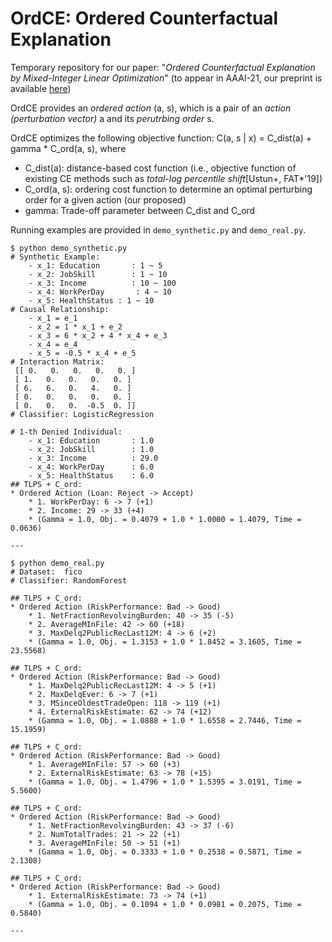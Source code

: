 # OrdCE: Ordered Counterfactual Explanation

Temporary repository for our paper: "*Ordered Counterfactual Explanation by Mixed-Integer Linear Optimization*" (to appear in AAAI-21, our preprint is available [here](https://arxiv.org/abs/2012.11782))

OrdCE provides an *ordered action* (a, s), which is a pair of an *action (perturbation vector)* a and its *perutrbing order* s. 

OrdCE optimizes the following objective function: C(a, s | x) = C_dist(a) + gamma * C_ord(a, s), where
* C_dist(a): distance-based cost function (i.e., objective function of existing CE methods such as *total-log percentile shift*[Ustun+, FAT*'19])
* C_ord(a, s): ordering cost function to determine an optimal perturbing order for a given action (our proposed)
* gamma: Trade-off parameter between C_dist and C_ord

Running examples are provided in `demo_synthetic.py` and `demo_real.py`.
```
$ python demo_synthetic.py 
# Synthetic Example:
	- x_1: Education       : 1 ~ 5
	- x_2: JobSkill        : 1 ~ 10
	- x_3: Income          : 10 ~ 100
	- x_4: WorkPerDay       : 4 ~ 10
	- x_5: HealthStatus : 1 ~ 10
# Causal Relationship:
	- x_1 = e_1
	- x_2 = 1 * x_1 + e_2
	- x_3 = 6 * x_2 + 4 * x_4 + e_3
	- x_4 = e_4
	- x_5 = -0.5 * x_4 + e_5
# Interaction Matrix: 
 [[ 0.   0.   0.   0.   0. ]
 [ 1.   0.   0.   0.   0. ]
 [ 6.   6.   0.   4.   0. ]
 [ 0.   0.   0.   0.   0. ]
 [ 0.   0.   0.  -0.5  0. ]]
# Classifier: LogisticRegression

# 1-th Denied Individual: 
	- x_1: Education       : 1.0
	- x_2: JobSkill        : 1.0
	- x_3: Income          : 29.0
	- x_4: WorkPerDay      : 6.0
	- x_5: HealthStatus    : 6.0
## TLPS + C_ord: 
* Ordered Action (Loan: Reject -> Accept)
	* 1. WorkPerDay: 6 -> 7 (+1)
	* 2. Income: 29 -> 33 (+4)
	* (Gamma = 1.0, Obj. = 0.4079 + 1.0 * 1.0000 = 1.4079, Time = 0.0636)

---
```

```
$ python demo_real.py 
# Dataset:  fico
# Classifier: RandomForest

## TLPS + C_ord: 
* Ordered Action (RiskPerformance: Bad -> Good)
	* 1. NetFractionRevolvingBurden: 40 -> 35 (-5)
	* 2. AverageMInFile: 42 -> 60 (+18)
	* 3. MaxDelq2PublicRecLast12M: 4 -> 6 (+2)
	* (Gamma = 1.0, Obj. = 1.3153 + 1.0 * 1.8452 = 3.1605, Time = 23.5568)

## TLPS + C_ord: 
* Ordered Action (RiskPerformance: Bad -> Good)
	* 1. MaxDelq2PublicRecLast12M: 4 -> 5 (+1)
	* 2. MaxDelqEver: 6 -> 7 (+1)
	* 3. MSinceOldestTradeOpen: 118 -> 119 (+1)
	* 4. ExternalRiskEstimate: 62 -> 74 (+12)
	* (Gamma = 1.0, Obj. = 1.0888 + 1.0 * 1.6558 = 2.7446, Time = 15.1959)

## TLPS + C_ord: 
* Ordered Action (RiskPerformance: Bad -> Good)
	* 1. AverageMInFile: 57 -> 60 (+3)
	* 2. ExternalRiskEstimate: 63 -> 78 (+15)
	* (Gamma = 1.0, Obj. = 1.4796 + 1.0 * 1.5395 = 3.0191, Time = 5.5600)

## TLPS + C_ord: 
* Ordered Action (RiskPerformance: Bad -> Good)
	* 1. NetFractionRevolvingBurden: 43 -> 37 (-6)
	* 2. NumTotalTrades: 21 -> 22 (+1)
	* 3. AverageMInFile: 50 -> 51 (+1)
	* (Gamma = 1.0, Obj. = 0.3333 + 1.0 * 0.2538 = 0.5871, Time = 2.1308)

## TLPS + C_ord: 
* Ordered Action (RiskPerformance: Bad -> Good)
	* 1. ExternalRiskEstimate: 73 -> 74 (+1)
	* (Gamma = 1.0, Obj. = 0.1094 + 1.0 * 0.0981 = 0.2075, Time = 0.5840)

---
```

